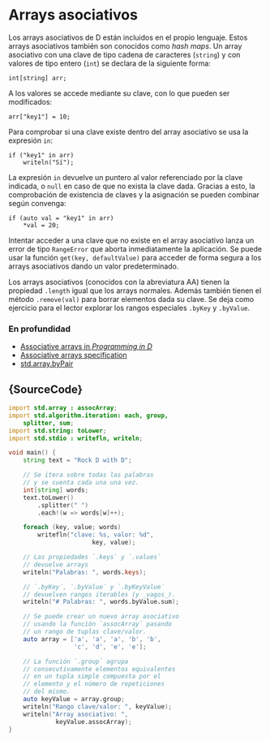 # Arrays asociativos

Los arrays asociativos de D están incluidos en el propio lenguaje. Estos arrays
asociativos también son conocidos como *hash maps*. Un array asociativo con una
clave de tipo cadena de caracteres (`string`) y con valores de tipo entero
(`int`) se declara de la siguiente forma:

    int[string] arr;

A los valores se accede mediante su clave, con lo que pueden ser modificados:

    arr["key1"] = 10;

Para comprobar si una clave existe dentro del array asociativo se usa la
expresión `in`:

    if ("key1" in arr)
        writeln("Sí");

La expresión `in` devuelve un puntero al valor referenciado por la clave
indicada, o `null` en caso de que no exista la clave dada. Gracias a esto,
la comprobación de existencia de claves y la asignación se pueden combinar
según convenga:

    if (auto val = "key1" in arr)
        *val = 20;

Intentar acceder a una clave que no existe en el array asociativo lanza un
error de tipo `RangeError` que aborta inmediatamente la aplicación. Se puede
usar la función `get(key, defaultValue)` para acceder de forma segura a los
arrays asociativos dando un valor predeterminado.

Los arrays asociativos (conocidos con la abreviatura AA) tienen la propiedad
`.length` igual que los arrays normales. Además también tienen el método
`.remove(val)` para borrar elementos dada su clave. Se deja como ejercicio
para el lector explorar los rangos especiales `.byKey` y `.byValue`.

### En profundidad

- [Associative arrays in _Programming in D_](http://ddili.org/ders/d.en/aa.html)
- [Associative arrays specification](https://dlang.org/spec/hash-map.html)
- [std.array.byPair](http://dlang.org/phobos/std_array.html#.byPair)

## {SourceCode}

```d
import std.array : assocArray;
import std.algorithm.iteration: each, group,
    splitter, sum;
import std.string: toLower;
import std.stdio : writefln, writeln;

void main() {
    string text = "Rock D with D";

    // Se itera sobre todas las palabras
    // y se cuenta cada una una vez.
    int[string] words;
    text.toLower()
        .splitter(" ")
        .each!(w => words[w]++);

    foreach (key, value; words)
        writefln("clave: %s, valor: %d",
                       key, value);

    // Las propiedades `.keys` y `.values`
    // devuelve arrays
    writeln("Palabras: ", words.keys);

    // `.byKey`, `.byValue` y `.byKeyValue`
    // devuelven rangos iterables (y _vagos_).
    writeln("# Palabras: ", words.byValue.sum);

    // Se puede crear un nuevo array asociativo
    // usando la función `assocArray` pasando
    // un rango de tuplas clave/valor.
    auto array = ['a', 'a', 'a', 'b', 'b',
                  'c', 'd', 'e', 'e'];

    // La función `.group` agrupa
    // consecutivamente elementos equivalentes
    // en un tupla simple compuesta por el
    // elemento y el número de repeticiones
    // del mismo.
    auto keyValue = array.group;
    writeln("Rango clave/valor: ", keyValue);
    writeln("Array asociativo: ",
             keyValue.assocArray);
}
```
